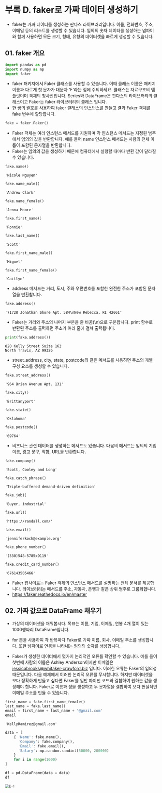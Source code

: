 # 부록 D. faker로 가짜 데이터 생성하기

- faker는 가짜 데이터를 생성하는 판다스 라이브러리입니다. 이름, 전화번호, 주소, 이메일 등의 리스트를 생성할 수 있습니다. 임의의 숫자 데이터를 생성하는 넘파이와 함께 사용하면 모든 크기, 형태, 유형의 데이터셋을 빠르게 생성할 수 있습니다.



## 01. faker 개요

```python
import pandas as pd
import numpy as np
import faker
```

- faker 패키지에서 Faker 클래스를 사용할 수 있습니다. 이때 클래스 이름은 패키지 이름과 다르게 첫 문자가 대문자 'F'라는 점에 주의하세요. 클래스는 자료구조의 템플릿이며 객체의 청사진입니다. Series와 DataFrame은 판다스의 라이브러리의 클래스이고 Faker는 faker 라이브러리의 클래스 입니다.
- 한 쌍의 괄호를 사용하여 faker 클래스의 인스턴스를 만들고 결과 Faker 객체를 fake 변수에 할당합니다.

```python
fake = faker.Faker()
```

- Faker 객체는 여러 인스턴스 메서드를 지원하며 각 인스턴스 메서드는 지정된 범주에서 임의의 값을 반환합니다. 예를 들어 name 인스턴스 메서드는 사람의 전체 이름이 포함된 문자열을 반환합니다. 
- Faker는 임의의 값을 생성하기 때문에 컴퓨터에서 실행할 때마다 반환 값이 달라질 수 있습니다.

```python
fake.name()
```

```
'Nicole Nguyen'
```

```python
fake.name_male()
```

```
'Andrew Clark'
```

```python
fake.name_female()
```

```
'Jenna Moore'
```

```python
fake.first_name()
```

```
'Ronnie'
```

```python
fake.last_name()
```

```
'Scott'
```

```python
fake.first_name_male()
```

```
'Miguel'
```

```python
fake.first_name_female()
```

```
'Caitlyn'
```

- address 메서드는 거리, 도시, 주와 우편번호를 포함한 완전한 주소가 포함된 문자열을 반환합니다.

```python
fake.address()
```

```
'71728 Jonathan Shore Apt. 584\nNew Rebecca, RI 42061'
```

- Faker는 거리와 주소의 나머지 부분을 줄 바꿈(\n)으로 구분합니다. print 함수로 반환된 주소를 출력하면 주소가 여러 줄에 걸쳐 출력됩니다.

```python
print(fake.address())
```

```
820 Kelly Street Suite 162
North Travis, AZ 99326
```

- street_address, city, state, postcode와 같은 메서드를 사용하면 주소의 개별 구성 요소를 생성할 수 있습니다.

```python
fake.street_address()
```

```
'964 Brian Avenue Apt. 131'
```

```python
fake.city()
```

```
'Brittanyport'
```

```python
fake.state()
```

```
'Oklahoma'
```

```python
fake.postcode()
```

```
'69764'
```

- 비즈니스 관련 데이터를 생성하는 메서드도 있습니다. 다음의 메서드는 임의의 기업 이름, 광고 문구, 직함, URL을 반환합니다.

```python
fake.company()
```

```
'Scott, Cooley and Long'
```

```python
fake.catch_phrase()
```

```
'Triple-buffered demand-driven definition'
```

```python
fake.job()
```

```
'Buyer, industrial'
```

```python
fake.url()
```

```
'https://randall.com/'
```

```python
fake.email()
```

```
'jenniferkoch@example.org'
```

```python
fake.phone_number()
```

```
'(330)548-5785x9119'
```

```python
fake.credit_card_number()
```

```
'676143505466'
```

- Faker 웹사이트는 Faker 객체의 인스턴스 메서드를 설명하는 전체 문서를 제공합니다. 라이브러리는 메서드를 주소, 자동차, 은행과 같은 상위 범주로 그룹화합니다.
- https://faker.reathedocs.io/en/master



## 02. 가짜 값으로 DataFrame 채우기

- 가상의 데이터셋을 채워봅시다. 목표는 이름, 기업, 이메일, 연봉 4개 열이 있는 1000행짜리 DataFrame입니다.

- for 문을 사용하여 각 반복마다 Faker로 가짜 이름, 회사. 이메일 주소를 생성합니다. 또한 넘파이로 연봉을 나타내는 임의의 숫자를 생성합니다.

- Faker가 생성한 데이터에서 몇가지 논리적인 오류를 확인할 수 있습니다. 예를 들어 첫번째 사람의 이름은 Ashley Anderson이지만 이메일은 jessicabrooks@whitaker-crawford.biz 입니다. 이러한 오류는 Faker의 임의성 때문입니다. 다음 예제에서 이러한 논리적 오류를 무시합니다. 하지만 데이터셋을 보다 정확하게 만들고 싶다면  Faker를 일반 파이썬 코드와 결합하여 원하는 값을 생성해야 합니다. Faker로 이름과 성을 생성하고 두 문자열을 결합하여 보다 현실적인 이메일 주소를 만들 수 있습니다.

```python
first_name = fake.first_name_female()
last_name = fake.last_name()
email = first_name + last_name + '@gmail.com'
email
```

```
'KellyRamirez@gmail.com'
```

```python
data = [
    { 'Name': fake.name(),
      'Company': fake.company(),
      'Email': fake.email(),
      'Salary': np.random.randint(50000, 200000)
    }
    for i in range(1000)
]
```

```python
df = pd.DataFrame(data = data)
df
```

<img src="C:\Users\여름\TIL\데이터전처리\image\부록D\D-1.PNG" alt="D-1" style="zoom:80%;" />

